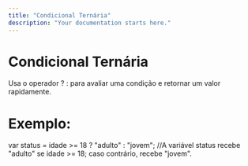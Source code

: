 ```yaml
---
title: "Condicional Ternária"
description: "Your documentation starts here."
---
```


# Condicional Ternária

Usa o operador ? : para avaliar uma condição e retornar um valor rapidamente.

# Exemplo:

var status = idade >= 18 ? "adulto" : "jovem";
//A variável status recebe "adulto" se idade >= 18; caso contrário, recebe "jovem".



